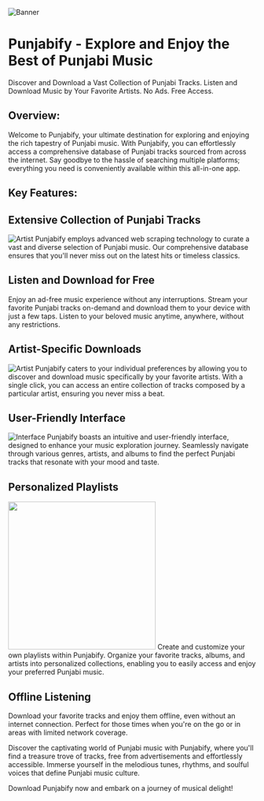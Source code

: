 ![Banner](https://raw.githubusercontent.com/jashanpreet-singh-99/Punjabify/master/screenshot_array.png)

# Punjabify - Explore and Enjoy the Best of Punjabi Music

Discover and Download a Vast Collection of Punjabi Tracks. Listen and Download Music by Your Favorite Artists. No Ads. Free Access.

## Overview:

Welcome to Punjabify, your ultimate destination for exploring and enjoying the rich tapestry of Punjabi music. With Punjabify, you can effortlessly access a comprehensive database of Punjabi tracks sourced from across the internet. Say goodbye to the hassle of searching multiple platforms; everything you need is conveniently available within this all-in-one app.

## Key Features:

## Extensive Collection of Punjabi Tracks
![Artist](https://raw.githubusercontent.com/jashanpreet-singh-99/Punjabify/master/device-2020-07-18-230554.png)
Punjabify employs advanced web scraping technology to curate a vast and diverse selection of Punjabi music. Our comprehensive database ensures that you'll never miss out on the latest hits or timeless classics.

## Listen and Download for Free
Enjoy an ad-free music experience without any interruptions. Stream your favorite Punjabi tracks on-demand and download them to your device with just a few taps. Listen to your beloved music anytime, anywhere, without any restrictions.

## Artist-Specific Downloads
![Artist](https://raw.githubusercontent.com/jashanpreet-singh-99/Punjabify/master/device-2020-07-18-001742.png)
Punjabify caters to your individual preferences by allowing you to discover and download music specifically by your favorite artists. With a single click, you can access an entire collection of tracks composed by a particular artist, ensuring you never miss a beat.

## User-Friendly Interface
![Interface](https://raw.githubusercontent.com/jashanpreet-singh-99/Punjabify/master/device-2020-07-18-001608.png)
Punjabify boasts an intuitive and user-friendly interface, designed to enhance your music exploration journey. Seamlessly navigate through various genres, artists, and albums to find the perfect Punjabi tracks that resonate with your mood and taste.

## Personalized Playlists
<img src="https://raw.githubusercontent.com/jashanpreet-singh-99/Punjabify/master/device-2020-07-18-001711.png" width="300">
<!-- ![Playlist](https://raw.githubusercontent.com/jashanpreet-singh-99/Punjabify/master/device-2020-07-18-001711.png) -->
Create and customize your own playlists within Punjabify. Organize your favorite tracks, albums, and artists into personalized collections, enabling you to easily access and enjoy your preferred Punjabi music.

## Offline Listening
Download your favorite tracks and enjoy them offline, even without an internet connection. Perfect for those times when you're on the go or in areas with limited network coverage.

Discover the captivating world of Punjabi music with Punjabify, where you'll find a treasure trove of tracks, free from advertisements and effortlessly accessible. Immerse yourself in the melodious tunes, rhythms, and soulful voices that define Punjabi music culture.

Download Punjabify now and embark on a journey of musical delight!
